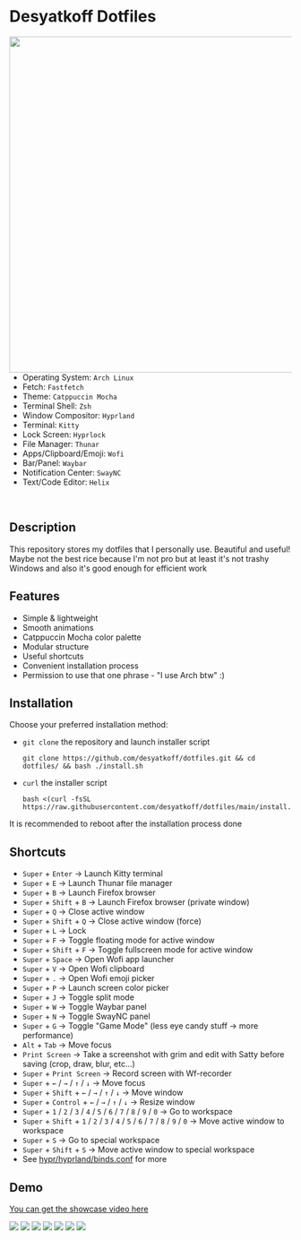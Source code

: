 # Desyatkoff Dotfiles

<img
    src="assets/demo_1.png"
    align="right"
    width="600"
/>

* Operating System: `Arch Linux`
* Fetch: `Fastfetch`
* Theme: `Catppuccin Mocha`
* Terminal Shell: `Zsh`
* Window Compositor: `Hyprland`
* Terminal: `Kitty`
* Lock Screen: `Hyprlock`
* File Manager: `Thunar`
* Apps/Clipboard/Emoji: `Wofi`
* Bar/Panel: `Waybar`
* Notification Center: `SwayNC`
* Text/Code Editor: `Helix`

<br />

## Description

This repository stores my dotfiles that I personally use. Beautiful and useful! Maybe not the best rice because I'm not pro but at least it's not trashy Windows and also it's good enough for efficient work

## Features

* Simple & lightweight
* Smooth animations
* Catppuccin Mocha color palette
* Modular structure
* Useful shortcuts
* Convenient installation process
* Permission to use that one phrase - "I use Arch btw" :)

## Installation

Choose your preferred installation method:

* `git clone` the repository and launch installer script
    ```Shell
    git clone https://github.com/desyatkoff/dotfiles.git && cd dotfiles/ && bash ./install.sh
    ```
* `curl` the installer script
    ```Shell
    bash <(curl -fsSL https://raw.githubusercontent.com/desyatkoff/dotfiles/main/install.sh)
    ```

It is recommended to reboot after the installation process done

## Shortcuts

* `Super` + `Enter` -> Launch Kitty terminal
* `Super` + `E` -> Launch Thunar file manager
* `Super` + `B` -> Launch Firefox browser
* `Super` + `Shift` + `B` -> Launch Firefox browser (private window)
* `Super` + `Q` -> Close active window
* `Super` + `Shift` + `Q` -> Close active window (force) 
* `Super` + `L` -> Lock
* `Super` + `F` -> Toggle floating mode for active window
* `Super` + `Shift` + `F` -> Toggle fullscreen mode for active window
* `Super` + `Space` -> Open Wofi app launcher
* `Super` + `V` -> Open Wofi clipboard
* `Super` + `.` -> Open Wofi emoji picker
* `Super` + `P` -> Launch screen color picker
* `Super` + `J` -> Toggle split mode
* `Super` + `W` -> Toggle Waybar panel
* `Super` + `N` -> Toggle SwayNC panel
* `Super` + `G` -> Toggle "Game Mode" (less eye candy stuff -> more performance)
* `Alt` + `Tab` -> Move focus
* `Print Screen` -> Take a screenshot with grim and edit with Satty before saving (crop, draw, blur, etc...)
* `Super` + `Print Screen` -> Record screen with Wf-recorder
* `Super` + `←` / `→` / `↑` / `↓` -> Move focus
* `Super` + `Shift` + `←` / `→` / `↑` / `↓` -> Move window
* `Super` + `Control` + `←` / `→` / `↑` / `↓` -> Resize window
* `Super` + `1` / `2` / `3` / `4` / `5` / `6` / `7` / `8` / `9` / `0` -> Go to workspace
* `Super` + `Shift` + `1` / `2` / `3` / `4` / `5` / `6` / `7` / `8` / `9` / `0` -> Move active window to workspace
* `Super` + `S` -> Go to special workspace
* `Super` + `Shift` + `S` -> Move active window to special workspace
* See [hypr/hyprland/binds.conf](hypr/hyprland/binds.conf) for more

## Demo

[You can get the showcase video here](assets/showcase.mp4)

![](assets/demo_1.png)
![](assets/demo_2.png)
![](assets/demo_3.png)
![](assets/demo_4.png)
![](assets/demo_5.png)
![](assets/demo_6.png)
![](assets/demo_7.png)
